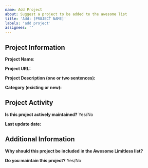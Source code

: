 ```yaml
---
name: Add Project
about: Suggest a project to be added to the awesome list
title: 'Add: [PROJECT NAME]'
labels: 'add project'
assignees: ''
---
```


## Project Information

**Project Name:**

**Project URL:**

**Project Description (one or two sentences):**

**Category (existing or new):**

## Project Activity

**Is this project actively maintained?** Yes/No

**Last update date:**

## Additional Information

**Why should this project be included in the Awesome Limitless list?**

**Do you maintain this project?** Yes/No 